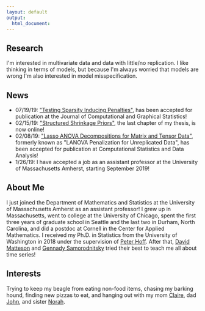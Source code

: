 ```yaml
---
layout: default
output: 
  html_document:
---
```


Research
-------

I'm interested in multivariate data and data with little/no replication. I like thinking in terms of models, but because I'm always worried that models are wrong I'm also interested in model misspecification. 

## News
* 07/19/19: ["Testing Sparsity Inducing Penalties"](https://www.tandfonline.com/doi/full/10.1080/10618600.2019.1637749), has been accepted for publication at the Journal of Computational and Graphical Statistics!
* 02/15/19: ["Structured Shrinkage Priors"](https://arxiv.org/pdf/1902.05106.pdf), the last chapter of my thesis, is now online!
* 02/08/19: ["Lasso ANOVA Decompositions for Matrix and Tensor Data"](https://arxiv.org/pdf/1703.08620.pdf), formerly known as "LANOVA Penalization for Unreplicated Data",  has been accepted for publication at Computational Statistics and Data Analysis!
* 1/26/19: I have accepted a job as an assistant professor at the University of Massachusetts Amherst, starting September 2019!

## About Me

I just joined the Department of Mathematics and Statistics at the University of Massachusetts Amherst as an assistant professor!
I grew up in Massachusetts, went to college at the University of Chicago, spent the first three years of graduate school in Seattle and the last two in Durham, North Carolina, and did a postdoc at Cornell in the Center for Applied Mathematics. I received my Ph.D. in Statistics from the University of Washington in 2018 under the supervision of [Peter Hoff](https://pdhoff.github.io). After that, [David Matteson](https://davidsmatteson.com) and [Gennady Samorodnitsky](https://people.orie.cornell.edu/gennady/) tried their best to teach me all about time series! 

## Interests

Trying to keep my beagle from eating non-food items, chasing my barking hound, finding new pizzas to eat, and hanging out with my mom [Claire](http://www.griffinink.com), dad [John](http://www.crai.com/expert/john-j-griffin), and sister [Norah](https://www.linkedin.com/in/norah-griffin-8451a4146).


